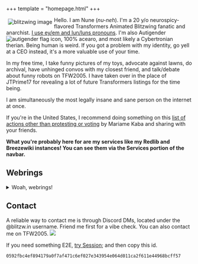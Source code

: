 +++
template = "homepage.html"
+++


<span style="float:left;padding:5px;">![blitzwing image](/funnyguy.png)</span> Hello. I am Nune (*nu-neh*). I'm a 20 y/o neurospicy-flavored Transformers Animated Blitzwing fanatic and anarchist. [I use ey/em and lun/luns pronouns](https://blitzw.in/maq/#why-do-you-use-neopronouns-why-don-t-you-just-use-they-them). I'm also Autigender![autigender flag icon](/Autigendersmall.png), 100% acearo, and most likely a Cybertronian therian. Being human is weird. If you got a problem with my identity, go yell at a CEO instead, it's a more valuable use of your time.

In my free time, I take funny pictures of my toys, advocate against lawns, do archival, have unhinged convos with my closest friend, and talk/debate about funny robots on TFW2005. I have taken over in the place of JTPrime17 for revealing a lot of future Transformers listings for the time being.

I am simultaneously the most legally insane and sane person on the internet at once.

If you're in the United States, I recommend doing something on this <a href="https://blitzw.in/SomeActions">list of actions other than protesting or voting</a> by Mariame Kaba and sharing with your friends.

**What you're probably here for are my services like my Redlib and Breezewiki instances! You can see them via the Services portion of the navbar.**
## Webrings
<details><summary>Woah, webrings!</summary>
    <p><span><a href="https://webring.dinhe.net/prev/https://www.blitzw.in">prev</a> | <a href="https://webring.dinhe.net/">retronaut</a> | <a href="https://webring.dinhe.net/next/https://www.blitzw.in">next</a></span></p>
    <p><span><a href="https://webring.bucketfish.me/redirect.html?to=prev&name=blitzw.in">prev</a> | <a href="https://webring.bucketfish.me">bucketfish</a> | <a href="https://webring.bucketfish.me/redirect.html?to=next&name=blitzw.in">next</a></span></p>
    <p><span><a href="https://512kb.club">512KB Club</a></span></p></details>

## Contact

A reliable way to contact me is through Discord DMs, located under the @blitzw.in username. Friend me first for a vibe check. You can also contact me on TFW2005.
<img src="https://discord.c99.nl/widget/theme-1/719518275012132886.png">

If you need something E2E, <a href="https://getsession.org/download">try Session</a>; and then copy this id.
```
0592fbc4ef894179a0f7af471c6ef027e343954e064d011ca2f611e44968bcff57
```
